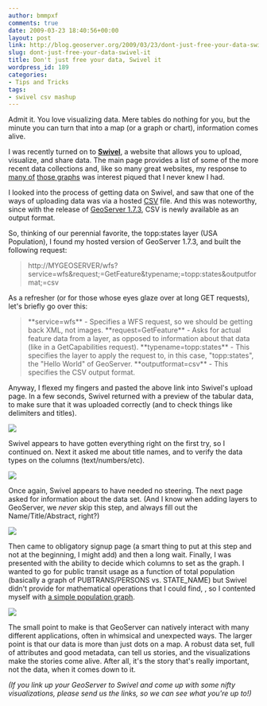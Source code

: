 ```yaml
---
author: bmmpxf
comments: true
date: 2009-03-23 18:40:56+00:00
layout: post
link: http://blog.geoserver.org/2009/03/23/dont-just-free-your-data-swivel-it/
slug: dont-just-free-your-data-swivel-it
title: Don't just free your data, Swivel it
wordpress_id: 189
categories:
- Tips and Tricks
tags:
- swivel csv mashup
---
```


Admit it.  You love visualizing data.  Mere tables do nothing for you, but the minute you can turn that into a map (or a graph or chart), information comes alive.

I was recently turned on to [**Swivel**](http://www.swivel.com/), a website that allows you to upload, visualize, and share data.  The main page provides a list of some of the more recent data collections and, like so many great websites, my response to [many of](http://www.swivel.com/graphs/show/31792155) [those graphs](http://www.swivel.com/graphs/show/31857326) was interest piqued that I never knew I had.

I looked into the process of getting data on Swivel, and saw that one of the ways of uploading data was via a hosted [CSV](http://en.wikipedia.org/wiki/Comma-separated_values) file.  And this was noteworthy, since with the release of [GeoServer 1.7.3](http://blog.geoserver.org/2009/03/11/geoserver-173-released/), CSV is newly available as an output format.

So, thinking of our perennial favorite, the topp:states layer (USA Population), I found my hosted version of GeoServer 1.7.3, and built the following request:



<blockquote>http://MYGEOSERVER/wfs?service=wfs&request;=GetFeature&typename;=topp:states&outputformat;=csv</blockquote>



As a refresher (or for those whose eyes glaze over at long GET requests), let's briefly go over this:



<blockquote>
**service=wfs** - Specifies a WFS request, so we should be getting back XML, not images.
**request=GetFeature** - Asks for actual feature data from a layer, as opposed to information about that data (like in a GetCapabilities request).
**typename=topp:states** - This specifies the layer to apply the request to, in this case, "topp:states", the "Hello World" of GeoServer.
**outputformat=csv** - This specifies the CSV output format.
</blockquote>



Anyway, I flexed my fingers and pasted the above link into Swivel's upload page.  In a few seconds, Swivel returned with a preview of the tabular data, to make sure that it was uploaded correctly (and to check things like delimiters and titles).

[![](/img/uploads/swivel1-300x2231.png)](/img/uploads/swivel11.png)

Swivel appears to have gotten everything right on the first try, so I continued on.  Next it asked me about title names, and to verify the data types on the columns (text/numbers/etc).

[![](/img/uploads/swivel3-300x223.png)](/img/uploads/swivel31.png)

Once again, Swivel appears to have needed no steering.  The next page asked for information about the data set.  (And I know when adding layers to GeoServer, we _never_ skip this step, and always fill out the Name/Title/Abstract, right?)

[![](/img/uploads/swivel2-300x2231.png)](/img/uploads/swivel21.png)

Then came to obligatory signup page (a smart thing to put at this step and not at the beginning, I might add) and then a long wait.  Finally, I was presented with the ability to decide which columns to set as the graph. I wanted to go for public transit usage as a function of total population (basically a graph of PUBTRANS/PERSONS vs. STATE_NAME) but Swivel didn't provide for mathematical operations that I could find, , so I contented myself with [a simple population graph](http://www.swivel.com/graphs/show/31953999).

[![](/img/uploads/swivel4-300x299.png)](/img/uploads/swivel41.png)

The small point to make is that GeoServer can natively interact with many different applications, often in whimsical and unexpected ways.  The larger point is that our data is more than just dots on a map.  A robust data set, full of attributes and good metadata, can tell us stories, and the visualizations make the stories come alive.  After all, it's the story that's really important, not the data, when it comes down to it.

_(If you link up your GeoServer to Swivel and come up with some nifty visualizations, please send us the links, so we can see what you're up to!)_
